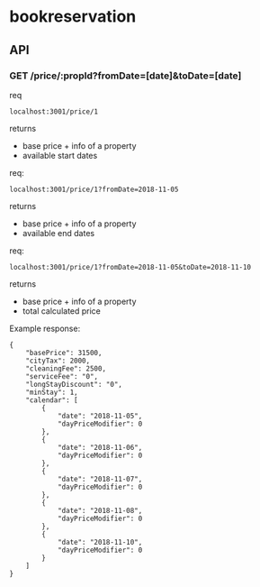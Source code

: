 # bookreservation

## API

### GET /price/:propId?fromDate=[date]&toDate=[date]
req
```
localhost:3001/price/1
```
returns 
- base price + info of a property
- available start dates

req: 
```
localhost:3001/price/1?fromDate=2018-11-05
```
returns 
- base price + info of a property
- available end dates

req: 
```
localhost:3001/price/1?fromDate=2018-11-05&toDate=2018-11-10
```

returns 
- base price + info of a property
- total calculated price

Example response: 
```
{
    "basePrice": 31500,
    "cityTax": 2000,
    "cleaningFee": 2500,
    "serviceFee": "0",
    "longStayDiscount": "0",
    "minStay": 1,
    "calendar": [
        {
            "date": "2018-11-05",
            "dayPriceModifier": 0
        },
        {
            "date": "2018-11-06",
            "dayPriceModifier": 0
        },
        {
            "date": "2018-11-07",
            "dayPriceModifier": 0
        },
        {
            "date": "2018-11-08",
            "dayPriceModifier": 0
        },
        {
            "date": "2018-11-10",
            "dayPriceModifier": 0
        }
    ]
}
```

